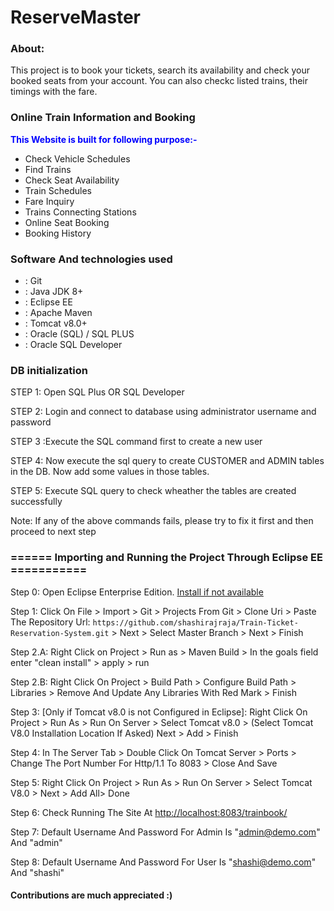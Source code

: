 # ReserveMaster 
### About:
This project is to book your tickets, search its availability and check your booked seats from your account. You can also checkc listed trains, their timings with the fare. 
### Online Train Information and Booking
<span style="color:blue">**This Website is built for following purpose:-**</span>
- Check Vehicle Schedules
- Find Trains
- Check Seat Availability
- Train Schedules
- Fare Inquiry
- Trains Connecting Stations
- Online Seat Booking
- Booking History

### Software And technologies used 
- : Git
- : Java JDK 8+ 
- : Eclipse EE 
- : Apache Maven
- : Tomcat v8.0+ 
- : Oracle (SQL) / SQL PLUS
- : Oracle SQL Developer

### DB initialization

STEP 1: Open SQL Plus OR SQL Developer

STEP 2: Login and connect to database using administrator username and password

STEP 3 :Execute the SQL command first to create a new user

STEP 4: Now execute the sql query to create CUSTOMER and ADMIN tables in the DB. Now add some values in those tables.

STEP 5: Execute SQL query to check wheather the tables are created successfully

Note: If any of the above commands fails, please try to fix it first and then proceed to next step
	
### ====== Importing and Running the Project Through Eclipse EE ===========
Step 0: Open Eclipse Enterprise Edition. [Install if not available](https://www.youtube.com/watch?v=8aDsEV7txXE)

Step 1: Click On File > Import > Git > Projects From Git > Clone Uri  > Paste The Repository Url: ```https://github.com/shashirajraja/Train-Ticket-Reservation-System.git``` > Next > Select Master Branch > Next > Finish

Step 2.A: Right Click on Project > Run as > Maven Build > In the goals field enter "clean install" > apply > run

Step 2.B: Right Click On Project > Build Path > Configure Build Path > Libraries > Remove And Update Any Libraries With Red Mark > Finish

Step 3: [Only if Tomcat v8.0 is not Configured in Eclipse]: Right Click On Project > Run As > Run On Server > Select Tomcat v8.0 > (Select Tomcat V8.0 Installation Location If Asked) Next > Add <project-name> > Finish

Step 4: In The Server Tab > Double Click On Tomcat Server > Ports  > Change The Port Number For Http/1.1 To 8083 > Close And Save

Step 5: Right Click On Project > Run As > Run On Server > Select Tomcat V8.0 > Next > Add All> Done

Step 6: Check Running The Site At  <a Href="Http://localhost:8083/trainbook/">http://localhost:8083/trainbook/</a>

Step 7: Default Username And Password For Admin Is "admin@demo.com" And "admin"

Step 8: Default Username And Password For User Is "shashi@demo.com" And "shashi"

#### Contributions are much appreciated :)
